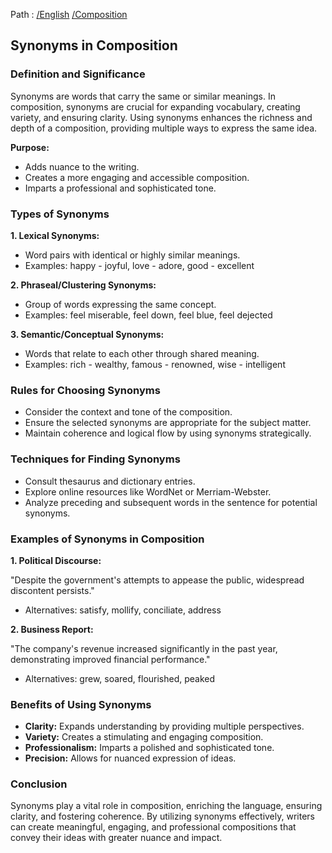 Path : [/English](../../index.md) [/Composition](../index.md)
## Synonyms in Composition

### Definition and Significance

Synonyms are words that carry the same or similar meanings. In composition, synonyms are crucial for expanding vocabulary, creating variety, and ensuring clarity. Using synonyms enhances the richness and depth of a composition, providing multiple ways to express the same idea.

**Purpose:**

- Adds nuance to the writing.
- Creates a more engaging and accessible composition.
- Imparts a professional and sophisticated tone.


### Types of Synonyms

**1. Lexical Synonyms:**

- Word pairs with identical or highly similar meanings.
- Examples: happy - joyful, love - adore, good - excellent

**2. Phraseal/Clustering Synonyms:**

- Group of words expressing the same concept.
- Examples: feel miserable, feel down, feel blue, feel dejected

**3. Semantic/Conceptual Synonyms:**

- Words that relate to each other through shared meaning.
- Examples: rich - wealthy, famous - renowned, wise - intelligent


### Rules for Choosing Synonyms

- Consider the context and tone of the composition.
- Ensure the selected synonyms are appropriate for the subject matter.
- Maintain coherence and logical flow by using synonyms strategically.


### Techniques for Finding Synonyms

- Consult thesaurus and dictionary entries.
- Explore online resources like WordNet or Merriam-Webster.
- Analyze preceding and subsequent words in the sentence for potential synonyms.


### Examples of Synonyms in Composition

**1. Political Discourse:**

"Despite the government's attempts to appease the public, widespread discontent persists."
- Alternatives: satisfy, mollify, conciliate, address

**2. Business Report:**

"The company's revenue increased significantly in the past year, demonstrating improved financial performance."
- Alternatives: grew, soared, flourished, peaked


### Benefits of Using Synonyms

- **Clarity:** Expands understanding by providing multiple perspectives.
- **Variety:** Creates a stimulating and engaging composition.
- **Professionalism:** Imparts a polished and sophisticated tone.
- **Precision:** Allows for nuanced expression of ideas.


### Conclusion

Synonyms play a vital role in composition, enriching the language, ensuring clarity, and fostering coherence. By utilizing synonyms effectively, writers can create meaningful, engaging, and professional compositions that convey their ideas with greater nuance and impact.
